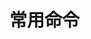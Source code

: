 <!--
 * @Author: your name
 * @Date: 2020-12-26 12:41:10
 * @LastEditTime: 2020-12-26 12:41:11
 * @LastEditors: Please set LastEditors
 * @Description: In User Settings Edit
 * @FilePath: \book.respi.website\docs\常用命令\README.md
-->
# 常用命令